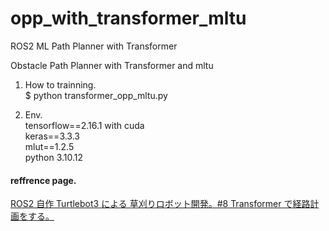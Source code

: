# opp_with_transformer_mltu  
  
ROS2 ML Path Planner with Transformer  
  
Obstacle Path Planner with Transformer and mltu  

1. How to trainning.  
   $ python transformer_opp_mltu.py  
  
2. Env.  
   tensorflow==2.16.1  with cuda  
   keras==3.3.3  
   mlut==1.2.5  
   python 3.10.12  


#### reffrence page.    

  [ROS2 自作 Turtlebot3 による 草刈りロボット開発。#8 Transformer で経路計画をする。](http://www.netosa.com/blog/2024/09/ros2-turtlebot3-8-thetastarplanner.html)
